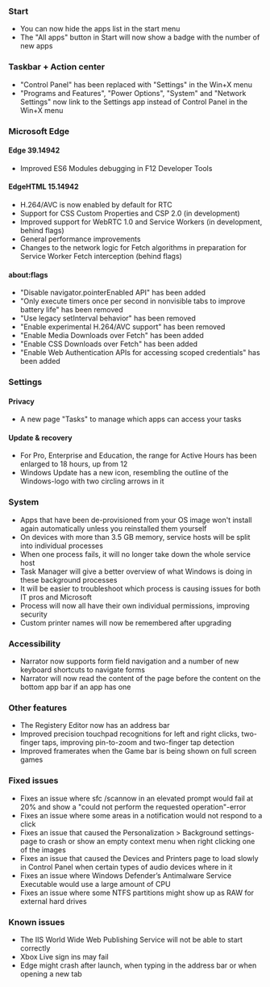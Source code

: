 ### Start
- You can now hide the apps list in the start menu
- The "All apps" button in Start will now show a badge with the number of new apps

### Taskbar + Action center
- "Control Panel" has been replaced with "Settings" in the Win+X menu
- "Programs and Features", "Power Options", "System" and "Network Settings" now link to the Settings app instead of Control Panel in the Win+X menu

### Microsoft Edge
#### Edge 39.14942
- Improved ES6 Modules debugging in F12 Developer Tools

#### EdgeHTML 15.14942
- H.264/AVC is now enabled by default for RTC
- Support for CSS Custom Properties and CSP 2.0 (in development)
- Improved support for WebRTC 1.0 and Service Workers (in development, behind flags)
- General performance improvements
- Changes to the network logic for Fetch algorithms in preparation for Service Worker Fetch interception (behind flags)

#### about:flags
- "Disable navigator.pointerEnabled API" has been added
- "Only execute timers once per second in nonvisible tabs to improve battery life" has been removed
- "Use legacy setInterval behavior" has been removed
- "Enable experimental H.264/AVC support" has been removed
- "Enable Media Downloads over Fetch" has been added
- "Enable CSS Downloads over Fetch" has been added
- "Enable Web Authentication APIs for accessing scoped credentials" has been added

### Settings
#### Privacy
- A new page "Tasks" to manage  which apps can access your tasks

#### Update & recovery
- For Pro, Enterprise and Education, the range for Active Hours has been enlarged to 18 hours, up from 12
- Windows Update has a new icon, resembling the outline of the Windows-logo with two circling arrows in it

### System
- Apps that have been de-provisioned from your OS image won't install again automatically unless you reinstalled them yourself
- On devices with more than 3.5 GB memory, service hosts will be split into individual processes
 - When one process fails, it will no longer take down the whole service host
 - Task Manager will give a better overview of what Windows is doing in these background processes
 - It will be easier to troubleshoot which process is causing issues for both IT pros and Microsoft
 - Process will now all have their own individual permissions, improving security
- Custom printer names will now be remembered after upgrading

### Accessibility
- Narrator now supports form field navigation and a number of new keyboard shortcuts to navigate forms
- Narrator will now read the content of the page before the content on the bottom app bar if an app has one

### Other features
- The Registery Editor now has an address bar
- Improved precision touchpad recognitions for left and right clicks, two-finger taps, improving pin-to-zoom and two-finger tap detection
- Improved framerates when the Game bar is being shown on full screen games

### Fixed issues
- Fixes an issue where sfc /scannow in an elevated prompt would fail at 20% and show a "could not perform the requested operation"-error
- Fixes an issue where some areas in a notification would not respond to a click
- Fixes an issue that caused the Personalization > Background settings-page to crash or show an empty context menu when right clicking one of the images
- Fixes an issue that caused the Devices and Printers page to load slowly in Control Panel when certain types of audio devices where in it
- Fixes an issue where Windows Defender’s Antimalware Service Executable would use a large amount of CPU
- Fixes an issue where some NTFS partitions might show up as RAW for external hard drives

### Known issues
- The IIS World Wide Web Publishing Service will not be able to start correctly
- Xbox Live sign ins may fail
- Edge might crash after launch, when typing in the address bar or when opening a new tab
